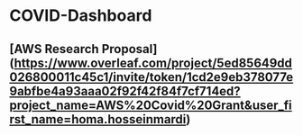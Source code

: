 # COVID-Dashboard

## [AWS Research Proposal] (https://www.overleaf.com/project/5ed85649dd026800011c45c1/invite/token/1cd2e9eb378077e9abfbe4a93aaa02f92f42f84f7cf714ed?project_name=AWS%20Covid%20Grant&user_first_name=homa.hosseinmardi)
